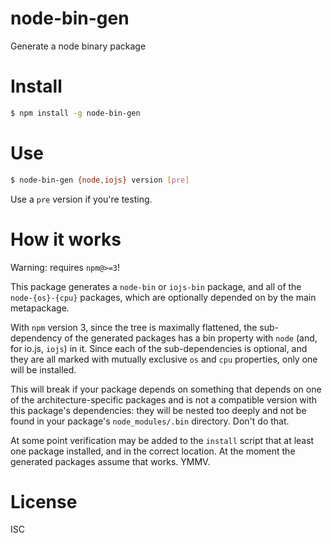 # node-bin-gen

Generate a node binary package

# Install

```bash
$ npm install -g node-bin-gen
```

# Use

```bash
$ node-bin-gen {node,iojs} version [pre]
```

Use a `pre` version if you're testing.

# How it works

Warning: requires `npm@>=3`!

This package generates a `node-bin` or `iojs-bin` package, and all of the `node-{os}-{cpu}` packages, which are optionally depended on by the main metapackage.

With `npm` version 3, since the tree is maximally flattened, the sub-dependency of the generated packages has a bin property with `node` (and, for io.js, `iojs`) in it. Since each of the sub-dependencies is optional, and they are all marked with mutually exclusive `os` and `cpu` properties, only one will be installed.

This will break if your package depends on something that depends on one of the architecture-specific packages and is not a compatible version with this package's dependencies: they will be nested too deeply and not be found in your package's `node_modules/.bin` directory. Don't do that.

At some point verification may be added to the `install` script that at least one package installed, and in the correct location. At the moment the generated packages assume that works. YMMV.

# License

ISC

